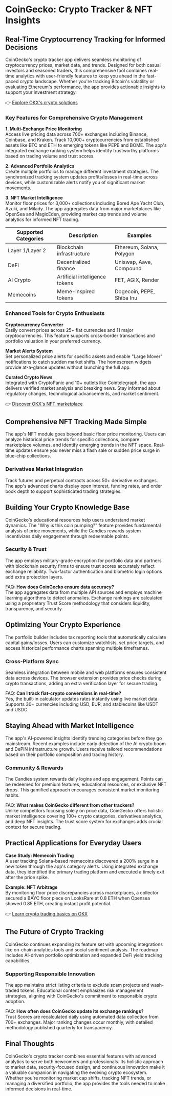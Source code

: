 # CoinGecko: Crypto Tracker & NFT Insights

## Real-Time Cryptocurrency Tracking for Informed Decisions

CoinGecko's crypto tracker app delivers seamless monitoring of cryptocurrency prices, market data, and trends. Designed for both casual investors and seasoned traders, this comprehensive tool combines real-time analytics with user-friendly features to keep you ahead in the fast-paced crypto landscape. Whether you're tracking Bitcoin's volatility or evaluating Ethereum's performance, the app provides actionable insights to support your investment strategy.

👉 [Explore OKX's crypto solutions](https://bit.ly/okx-bonus)

### Key Features for Comprehensive Crypto Management

**1. Multi-Exchange Price Monitoring**  
Access live pricing data across 700+ exchanges including Binance, Coinbase, and Kraken. Track 10,000+ cryptocurrencies from established assets like BTC and ETH to emerging tokens like PEPE and BOME. The app's integrated exchange ranking system helps identify trustworthy platforms based on trading volume and trust scores.

**2. Advanced Portfolio Analytics**  
Create multiple portfolios to manage different investment strategies. The synchronized tracking system updates profits/losses in real-time across devices, while customizable alerts notify you of significant market movements.

**3. NFT Market Intelligence**  
Monitor floor prices for 3,000+ collections including Bored Ape Yacht Club, Azuki, and Milady. The app aggregates data from major marketplaces like OpenSea and MagicEden, providing market cap trends and volume analytics for informed NFT trading.

| Supported Categories | Description | Examples |
|----------------------|-------------|----------|
| Layer 1/Layer 2 | Blockchain infrastructure | Ethereum, Solana, Polygon |
| DeFi | Decentralized finance | Uniswap, Aave, Compound |
| AI Crypto | Artificial intelligence tokens | FET, AGIX, Render |
| Memecoins | Meme-inspired tokens | Dogecoin, PEPE, Shiba Inu |

### Enhanced Tools for Crypto Enthusiasts

**Cryptocurrency Converter**  
Easily convert prices across 25+ fiat currencies and 11 major cryptocurrencies. This feature supports cross-border transactions and portfolio valuation in your preferred currency.

**Market Alerts System**  
Set personalized price alerts for specific assets and enable "Large Mover" notifications to catch sudden market shifts. The homescreen widgets provide at-a-glance updates without launching the full app.

**Curated Crypto News**  
Integrated with CryptoPanic and 10+ outlets like Cointelegraph, the app delivers verified market analysis and breaking news. Stay informed about regulatory changes, technological advancements, and market sentiment.

👉 [Discover OKX's NFT marketplace](https://bit.ly/okx-bonus)

## Comprehensive NFT Tracking Made Simple

The app's NFT module goes beyond basic floor price monitoring. Users can analyze historical price trends for specific collections, compare marketplace volumes, and identify emerging trends in the NFT space. Real-time updates ensure you never miss a flash sale or sudden price surge in blue-chip collections.

### Derivatives Market Integration

Track futures and perpetual contracts across 50+ derivative exchanges. The app's advanced charts display open interest, funding rates, and order book depth to support sophisticated trading strategies.

## Building Your Crypto Knowledge Base

CoinGecko's educational resources help users understand market dynamics. The "Why is this coin pumping?" feature provides fundamental analysis of price movements, while the Candies rewards system incentivizes daily engagement through redeemable points.

### Security & Trust

The app employs military-grade encryption for portfolio data and partners with blockchain security firms to ensure trust scores accurately reflect exchange reliability. Two-factor authentication and biometric login options add extra protection layers.

FAQ: **How does CoinGecko ensure data accuracy?**  
The app aggregates data from multiple API sources and employs machine learning algorithms to detect anomalies. Exchange rankings are calculated using a proprietary Trust Score methodology that considers liquidity, transparency, and security.

## Optimizing Your Crypto Experience

The portfolio builder includes tax reporting tools that automatically calculate capital gains/losses. Users can customize watchlists, set price targets, and access historical performance charts spanning multiple timeframes.

### Cross-Platform Sync

Seamless integration between mobile and web platforms ensures consistent data across devices. The browser extension provides price checks during crypto transactions, adding an extra verification layer for secure trading.

FAQ: **Can I track fiat-crypto conversions in real-time?**  
Yes, the built-in calculator updates rates instantly using live market data. Supports 30+ currencies including USD, EUR, and stablecoins like USDT and USDC.

## Staying Ahead with Market Intelligence

The app's AI-powered insights identify trending categories before they go mainstream. Recent examples include early detection of the AI crypto boom and DePIN infrastructure growth. Users receive tailored recommendations based on their portfolio composition and trading history.

### Community & Rewards

The Candies system rewards daily logins and app engagement. Points can be redeemed for premium features, educational resources, or exclusive NFT drops. This gamified approach encourages consistent market monitoring habits.

FAQ: **What makes CoinGecko different from other trackers?**  
Unlike competitors focusing solely on price data, CoinGecko offers holistic market intelligence covering 100+ crypto categories, derivatives analytics, and deep NFT insights. The trust score system for exchanges adds crucial context for secure trading.

## Practical Applications for Everyday Users

**Case Study: Memecoin Trading**  
A user tracking Solana-based memecoins discovered a 200% surge in a new token through the app's category alerts. Using integrated exchange data, they identified the primary trading platform and executed a timely exit after the price spike.

**Example: NFT Arbitrage**  
By monitoring floor price discrepancies across marketplaces, a collector secured a BAYC floor piece on LooksRare at 0.8 ETH when Opensea showed 0.85 ETH, creating instant profit potential.

👉 [Learn crypto trading basics on OKX](https://bit.ly/okx-bonus)

## The Future of Crypto Tracking

CoinGecko continues expanding its feature set with upcoming integrations like on-chain analytics tools and social sentiment analysis. The roadmap includes AI-driven portfolio optimization and expanded DeFi yield tracking capabilities.

### Supporting Responsible Innovation

The app maintains strict listing criteria to exclude scam projects and wash-traded tokens. Educational content emphasizes risk management strategies, aligning with CoinGecko's commitment to responsible crypto adoption.

FAQ: **How often does CoinGecko update its exchange rankings?**  
Trust Scores are recalculated daily using automated data collection from 700+ exchanges. Major ranking changes occur monthly, with detailed methodology published quarterly for transparency.

## Final Thoughts

CoinGecko's crypto tracker combines essential features with advanced analytics to serve both newcomers and professionals. Its holistic approach to market data, security-focused design, and continuous innovation make it a valuable companion in navigating the evolving crypto ecosystem. Whether you're monitoring market cap shifts, tracking NFT trends, or managing a diversified portfolio, the app provides the tools needed to make informed decisions in real-time.

